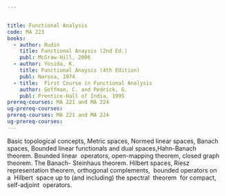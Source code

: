 ```yaml
---


title: Functional Analysis
code: MA 223
books:
  - author: Rudin
    title: Functional Anaysis (2nd Ed.)
    publ: McGraw-Hill, 2006
  - author: Yosida, K.
    title: Functional Anaysis (4th Edition)
    publ: Narosa, 1974
  - title:  First Course in Functional Analysis
    author: Goffman, C. and Pedrick, G.
    publ: Prentice-Hall of India, 1995
prereq-courses: MA 221 and MA 224
ug-prereq-courses: 
prereq-courses: MA 221 and MA 224
ug-prereq-courses: 
---
```



Basic topological concepts, Metric spaces, Normed linear spaces, Banach spaces,
Bounded linear functionals and dual spaces,Hahn-Banach  theorem. Bounded
linear  operators, open-mapping theorem, closed graph theorem. The Banach-
Steinhaus theorem. Hilbert spaces, Riesz representation theorem, orthogonal
complements,  bounded operators on  a  Hilbert  space up to (and including) the
spectral  theorem  for compact,   self-adjoint  operators.

